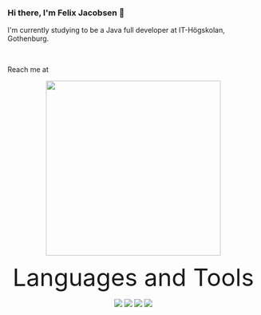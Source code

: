 ### Hi there, I'm Felix Jacobsen 👋

I'm currently studying to be a Java full developer at IT-Högskolan, Gothenburg.

<br />


Reach me at 
</br>

<p align='center'>
  <a href="#"><img src="https://github-readme-stats.vercel.app/api?username=felixjacobsen&show_icons=true&count_private=true&theme=dark" width="350"></a>
</p>
<p align='center'>
  <font size=55> Languages and Tools</font>
</p>
<p align='center'>
<img src="https://www.vectorlogo.zone/logos/java/java-horizontal.svg">
<img src="https://www.vectorlogo.zone/logos/mysql/mysql-horizontal.svg">
<img src="https://www.vectorlogo.zone/logos/springio/springio-ar21.svg">
<img src="https://www.vectorlogo.zone/logos/docker/docker-ar21.svg">
</p>


<!--
**FelixJa



cobsen/FelixJacobsen** is a ✨ _special_ ✨ repository because its `README.md` (this file) appears on your GitHub profile.

Here are some ideas to get you started:

- 🔭 I’m currently working on ...
- 🌱 I’m currently learning ...
- 👯 I’m looking to collaborate on ...
- 🤔 I’m looking for help with ...
- 💬 Ask me about ...
- 📫 How to reach me: ...
- 😄 Pronouns: ...
- ⚡ Fun fact: ...
-->
